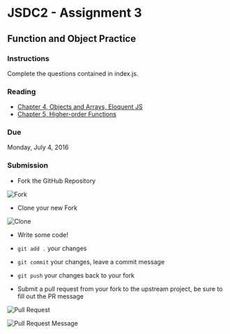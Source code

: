 # JSDC2 - Assignment 3

## Function and Object Practice

### Instructions

Complete the questions contained in index.js.

### Reading

- [Chapter 4, Objects and Arrays, Eloquent JS](http://eloquentjavascript.net/04_data.html)
- [Chapter 5, Higher-order Functions](http://eloquentjavascript.net/05_higher_order.html)

### Due

Monday, July 4, 2016

### Submission

- Fork the GitHub Repository

![Fork](img/submission0.png)

- Clone your new Fork

![Clone](img/submission1.png)

- Write some code!

- `git add .` your changes

- `git commit` your changes, leave a commit message

- `git push` your changes back to your fork

- Submit a pull request from your fork to the upstream project, be sure to fill out the PR message

![Pull Request](img/submission2.png)


![Pull Request Message](img/submission3.png)
